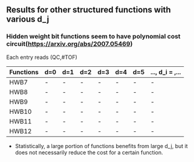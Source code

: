 ## Results for other structured functions with various d_j 
### Hidden weight bit functions seem to have polynomial cost circuit(https://arxiv.org/abs/2007.05469)
Each entry reads (QC,#TOF)  

|  Functions |      d=0      |      d=1      |      d=2      |      d=3      |      d=4      |      d=5      |..., d_i = ,... |
|    ----    |      ----     |     ----      |     ----      |     ----      |     ----      |     ----      |      ----                    |
|    HWB7    |        -      |       -       |       -       |       -       |       -       |       -       |      -                       |
|    HWB8    |        -      |       -       |       -       |       -       |       -       |       -       |      -                       |
|    HWB9    |        -      |       -       |       -       |       -       |       -       |       -       |      -                       |
|    HWB10   |        -      |       -       |       -       |       -       |       -       |       -       |      -                       |
|    HWB11   |        -      |       -       |       -       |       -       |       -       |       -       |      -                       |
|    HWB12   |        -      |       -       |       -       |       -       |       -       |       -       |      -                       |
* Statistically, a large portion of functions benefits from large d_j, but it does not necessarily reduce the cost for a certain function.
